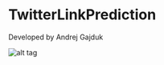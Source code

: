TwitterLinkPrediction
=====================
Developed by Andrej Gajduk

![alt tag](https://raw.githubusercontent.com/gajduk/TwitterLinkPrediction/master/TwitterLinkPrediction/cost.svg)
